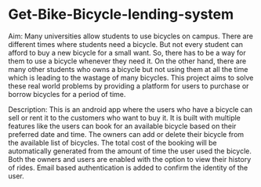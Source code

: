 # Get-Bike-Bicycle-lending-system

Aim:
Many universities allow students to use bicycles on campus. There are different times where students need a bicycle. But not every student can afford to buy a new bicycle for a small want. So, there has to be a way for them to use a bicycle whenever they need it. On the other hand, there are many other students who owns a bicycle but not using them at all the time which is leading to the wastage of many bicycles. This project aims to solve these real world problems by providing a platform for users to purchase or borrow bicycles for a period of time.

Description:
This is an android app where the users who have a bicycle can sell or rent it to the customers who want to buy it. It is built with multiple features like the users can book for an available bicycle based on their preferred date and time. The owners can add or delete their bicycle from the available list of bicycles. The total cost of the booking will be automatically generated from the amount of time the user used the bicycle. Both the owners and users are enabled with the option to view their history of rides. Email based authentication is added to confirm the identity of the user.
